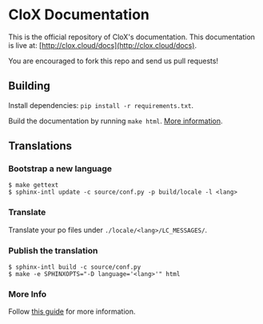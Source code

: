 CloX Documentation
========================

This is the official repository of CloX's documentation. This
documentation is live at:
[http://clox.cloud/docs](http://clox.cloud/docs).

You are encouraged to fork this repo and send us pull requests!

Building
--------

Install dependencies: ``pip install -r requirements.txt``.

Build the documentation by running ``make html``.
[More information](http://sphinx-doc.org/).

Translations
------------

### Bootstrap a new language

    $ make gettext
    $ sphinx-intl update -c source/conf.py -p build/locale -l <lang>

### Translate

Translate your po files under ``./locale/<lang>/LC_MESSAGES/``.

### Publish the translation

    $ sphinx-intl build -c source/conf.py
    $ make -e SPHINXOPTS="-D language='<lang>'" html

### More Info

Follow [this guide](http://sphinx-doc.org/intl.html) for more information.
